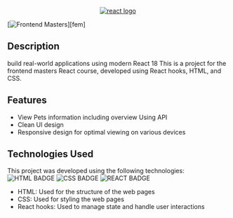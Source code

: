 <p align="center"><a href="fem"><img alt="react logo" title="React" src="https://th.bing.com/th/id/OIP.YCxnS_5txtkdvzbwQgeibAHaEK?pid=ImgDet&rs=1" /></a></p>

[![Frontend Masters](https://static.frontendmasters.com/assets/brand/logos/full.png)][fem]

## Description
build real-world applications using modern React 18
This is a project for the frontend masters React course, 
developed using React hooks, HTML, and CSS.

## Features
* View Pets information including overview Using API 
* Clean UI design
* Responsive design for optimal viewing on various devices

## Technologies Used
This project was developed using the following technologies: \
![HTML BADGE](https://img.shields.io/badge/HTML5-E34F26?style=for-the-badge&logo=html5&logoColor=white)
![CSS BADGE](https://img.shields.io/badge/CSS3-1572B6?style=for-the-badge&logo=css3&logoColor=white)
![REACT BADGE](https://img.shields.io/badge/React-20232A?style=for-the-badge&logo=react&logoColor=61DAFB)

- HTML: Used for the structure of the web pages
- CSS: Used for styling the web pages
- React hooks: Used to manage state and handle user interactions
